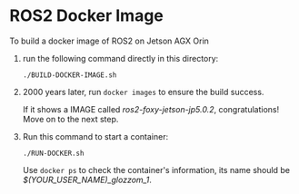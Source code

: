 # ROS2 Docker Image

To build a docker image of ROS2 on Jetson AGX Orin
 
1. run the following command directly in this directory:
    ```
    ./BUILD-DOCKER-IMAGE.sh
    ```
2. 2000 years later, run ``` docker images ``` to ensure the build success.

    If it shows a IMAGE called *ros2-foxy-jetson-jp5.0.2*, congratulations! Move on to the next step.

3. Run this command to start a container:

    ```
    ./RUN-DOCKER.sh
    ```
    Use ``` docker ps ``` to check the container's information, its name should be *$(YOUR_USER_NAME)_glozzom_1*.
